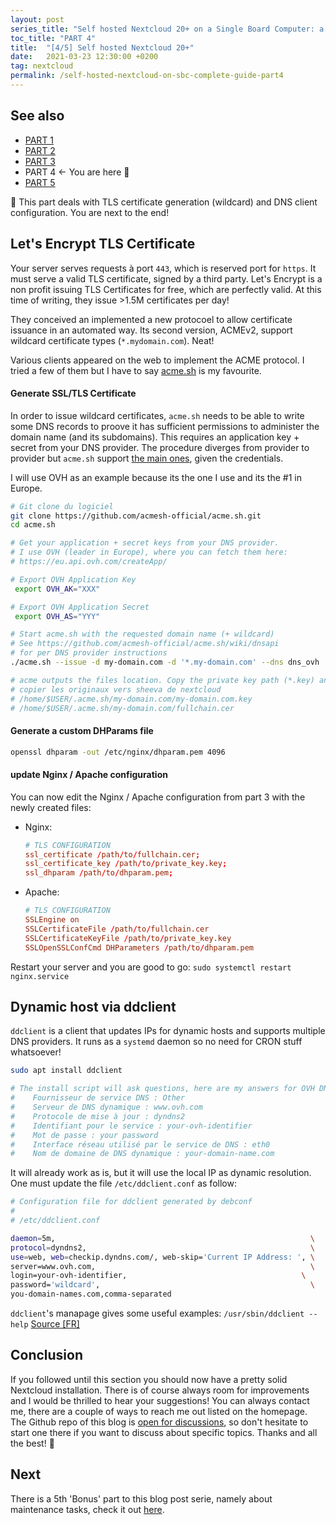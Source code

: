 ```yaml
---
layout: post
series_title: "Self hosted Nextcloud 20+ on a Single Board Computer: a complete guide"
toc_title: "PART 4"
title:  "[4/5] Self hosted Nextcloud 20+"
date:   2021-03-23 12:30:00 +0200
tag: nextcloud
permalink: /self-hosted-nextcloud-on-sbc-complete-guide-part4
---
```


## See also
* [PART 1](/self-hosted-nextcloud-on-sbc-complete-guide-part1)
* [PART 2](/self-hosted-nextcloud-on-sbc-complete-guide-part2)
* [PART 3](/self-hosted-nextcloud-on-sbc-complete-guide-part3)
* PART 4 ← You are here 🙂
* [PART 5](/self-hosted-nextcloud-on-sbc-complete-guide-part5)

<p class="info">
  🎯 This part deals with TLS certificate generation (wildcard) and DNS client configuration. You are next to the end!
</p>

## Let's Encrypt TLS Certificate
Your server serves requests à port `443`, which is reserved port for `https`. It must serve a valid TLS certificate, signed by a third party. Let's Encrypt is a non profit issuing TLS Certificates for free, which are perfectly valid. At this time of writing, they issue >1.5M certificates per day!

They conceived an implemented a new protocoel to allow certificate issuance in an automated way. Its second version, ACMEv2, support wildcard certificate types (`*.mydomain.com`). Neat!

Various clients appeared on the web to implement the ACME protocol. I tried a few of them but I have to say [acme.sh](https://github.com/acmesh-official/acme.sh) is my favourite.

#### Generate SSL/TLS Certificate
In order to issue wildcard certificates, `acme.sh` needs to be able to write some DNS records to proove it has sufficient permissions to administer the domain name (and its subdomains). This requires an application key + secret from your DNS provider. The procedure diverges from provider to provider but `acme.sh` support [the main ones]( https://github.com/acmesh-official/acme.sh/wiki/dnsapi), given the credentials.

I will use OVH as an example because its the one I use and its the #1 in Europe. 

```bash
# Git clone du logiciel
git clone https://github.com/acmesh-official/acme.sh.git
cd acme.sh

# Get your application + secret keys from your DNS provider.
# I use OVH (leader in Europe), where you can fetch them here:
# https://eu.api.ovh.com/createApp/

# Export OVH Application Key
 export OVH_AK="XXX"

# Export OVH Application Secret
 export OVH_AS="YYY"

# Start acme.sh with the requested domain name (+ wildcard)
# See https://github.com/acmesh-official/acme.sh/wiki/dnsapi
# for per DNS provider instructions
./acme.sh --issue -d my-domain.com -d '*.my-domain.com' --dns dns_ovh

# acme outputs the files location. Copy the private key path (*.key) and the fullchain path (fullcain.cer)
# copier les originaux vers sheeva de nextcloud
# /home/$USER/.acme.sh/my-domain.com/my-domain.com.key
# /home/$USER/.acme.sh/my-domain.com/fullchain.cer
```

#### Generate a custom DHParams file
```bash
openssl dhparam -out /etc/nginx/dhparam.pem 4096
```

#### update Nginx / Apache configuration
You can now edit the Nginx / Apache configuration from part 3 with the newly created files:

* Nginx:
  
  ```conf
  # TLS CONFIGURATION
  ssl_certificate /path/to/fullchain.cer;
  ssl_certificate_key /path/to/private_key.key;
  ssl_dhparam /path/to/dhparam.pem;
  ```
* Apache:

  ```conf
  # TLS CONFIGURATION
  SSLEngine on
  SSLCertificateFile /path/to/fullchain.cer
  SSLCertificateKeyFile /path/to/private_key.key
  SSLOpenSSLConfCmd DHParameters /path/to/dhparam.pem
  ```

Restart your server and you are good to go: `sudo systemctl restart nginx.service`

## Dynamic host via ddclient
`ddclient` is a client that updates IPs for dynamic hosts and supports multiple DNS providers. It runs as a `systemd` daemon so no need for CRON stuff whatsoever!

```bash
sudo apt install ddclient

# The install script will ask questions, here are my answers for OVH DNS provider (in FR 🤷)
#    Fournisseur de service DNS : Other
#    Serveur de DNS dynamique : www.ovh.com
#    Protocole de mise à jour : dyndns2
#    Identifiant pour le service : your-ovh-identifier
#    Mot de passe : your password
#    Interface réseau utilisé par le service de DNS : eth0
#    Nom de domaine de DNS dynamique : your-domain-name.com
```

It will already work as is, but it will use the local IP as dynamic resolution. One must update the file `/etc/ddclient.conf` as follow:
```bash
# Configuration file for ddclient generated by debconf
#
# /etc/ddclient.conf

daemon=5m,                                                         \
protocol=dyndns2,                                                  \
use=web, web=checkip.dyndns.com/, web-skip='Current IP Address: ', \
server=www.ovh.com,                                                \
login=your-ovh-identifier,                                       \
password='wildcard',                                               \
you-domain-names.com,comma-separated
```

`ddclient`'s manapage gives some useful examples: `/usr/sbin/ddclient --help`
[Source [FR]](https://perhonen.fr/blog/2016/03/dynhost-dyndns-de-chez-ovh-2446)

## Conclusion
If you followed until this section you should now have a pretty solid Nextcloud installation. There is of course always room for improvements and I would be thrilled to hear your suggestions! You can always contact me, there are a couple of ways to reach me out listed on the homepage. The Github repo of this blog is [open for discussions](https://github.com/dvergeylen/dvergeylen.github.io/discussions), so don't hesitate to start one there if you want to discuss about specific topics. Thanks and all the best! 🥂

## Next
There is a 5th 'Bonus' part to this blog post serie, namely about maintenance tasks, check it out [here](/self-hosted-nextcloud-on-sbc-complete-guide-part5).